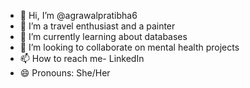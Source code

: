 - 👋 Hi, I’m @agrawalpratibha6
- 👀 I’m a travel enthusiast and a painter 
- 🌱 I’m currently learning about databases
- 💞️ I’m looking to collaborate on mental health projects 
- 📫 How to reach me- LinkedIn
- 😄 Pronouns: She/Her

<!---
agrawalpratibha6/agrawalpratibha6 is a ✨ special ✨ repository because its `README.md` (this file) appears on your GitHub profile.
You can click the Preview link to take a look at your changes.
--->
